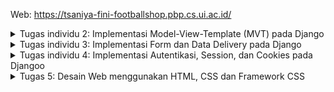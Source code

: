 Web: https://tsaniya-fini-footballshop.pbp.cs.ui.ac.id/

<details>
<summary>Tugas individu 2: Implementasi Model-View-Template (MVT) pada Django</summary>

**Menyiapkan Virtual Environment dan dependencies**
Pertama-tama saya membuat dan masuk ke direktori proyek `football-shop` melalui terminal. Di dalam direktori tersebut, saya membuat virtual enviroment dan langsung mengaktifkannya. Setelah virtual enviroment aktif, saya buat berkas `requirements.txt` yang berisi daftar semua dependencies yang diperlukan seperti django, dll. Terakhir saya menginstall semua dependencies tersebut.

**Membuat sebuah proyek django baru**

1.  Menjalankan perintah berikut untuk membuat proyek.

    ```bash
    django-admin startproject football_shop .
    ```

    Perintah ini akan menghasilkan struktur direktori dan berkas-berkas dasar yang dibutuhkan untuk proyek django

2.  Membuat file `.env` di dalam direktori root proyek

3.  Membuka file `.env` dan menambahkan konfigurasi berikut:
    ```python
    PRODUCTION=False
    ```

4.  Membuat juga file `.env.prod` di direktori yang sama untuk konfigurasi production:

    ```python
    DB_NAME=<nama database>
    DB_HOST=<host database>
    DB_PORT=<port database>
    DB_USER=<username database>
    DB_PASSWORD=<password database>
    SCHEMA=tugas_individu
    PRODUCTION=True
    ```

5.  Memodifikasi file `settings.py` untuk menggunakan environment variables. Menambahkan kode berikut di bagian atas file (setelah import Path):

    ```python
    import os
    from dotenv import load_dotenv
    # Load environment variables from .env file
    load_dotenv()
    ```
6.  Menambahkan kedua string berikut pada ALLOWED_HOSTS di settings.py untuk keperluan development:

    ```python
    ...
    ALLOWED_HOSTS = ["localhost", "127.0.0.1"]
    ...
    ```

7.  Menambahkan konfigurasi `PRODUCTION` tepat di atas code `DEBUG` di `settings.py.`

    ```python
    PRODUCTION = os.getenv('PRODUCTION', 'False').lower() == 'true'
    ```

8. Mengonfigurasi pengaturan basis data. Dengan menggunakan variabel `PRODUCTION` yang sudah dibuat, `settings.py` diatur menggunakan conditional. Jika `PRODUCTION` bernilai True, django akan terhubung ke basis data PostgreSQL menggunakan kredensial yang diambil dari variabel lingkungan di berkas .env.prod. Sebaliknya, jika PRODUCTION bernilai False, django akan menggunakan basis data SQLite yang lebih sederhana untuk keperluan pengembangan lokal. Ini memastikan bahwa konfigurasi sensitif untuk production tidak tercampur dengan pengaturan untuk pengembangan.

**Membuat aplikasi dengan nama `main` pada proyek tersebut.**
1.  Menjalankan perintah ini:

    ```bash
    python manage.py startapp main
    ```

3.  Selanjutnya, mendaftarkan aplikasi `main` ini ke dalam proyek. Membuka file `football_shop/settings.py`, ke bagian `INSTALLED_APPS`, dan menambahkan main di dalamnya.

    ```python
    # football_shop/settings.py

    INSTALLED_APPS = [
        'django.contrib.admin',
        'django.contrib.auth',
        'django.contrib.contenttypes',
        'django.contrib.sessions',
        'django.contrib.messages',
        'django.contrib.staticfiles',
        'main', # menambahkan ini
    ]
    ```

    INSTALLED_APPS yang ada pada berkas settings.py berguna agar proyek django bisa mengenali dan mengelola aplikasi main ke dalam proyek footbal shop.

**Membuat dan Mengisi Berkas `main.html`**
1.  Di dalam folder `main`, membuat direktori baru bernama `templates`.

2.  Di dalam folder `templates`, membuat berkas baru bernama `main.html`. Berkas ini yang akan menjadi kerangka dari page atau halaman

3.  Mengisi berkas `main.html` dengan kode berikut. Kode di dalam `{{ }}` adalah variabel yang dikirim dari `views.py`.

    ```html
    <h1>Football Shop</h1>

    <h4>App Name: </h4>
    <p>{{app_name}}</p> 
    <h4>Name: </h4>
    <p>{{nama}}</p> 
    <h4>Class: </h4>
    <p>{{class}}</p> 
    ```

**Membuat model pada aplikasi `main` dengan nama `Product` dan memiliki atribut wajib sebagai berikut.**
1.  Membuka file berkas `models.py` pada direktori aplikasi `main`.

2.  Menulis kode berikut untuk membuat class `Product` dengan atribut-atribut yang sudah ditentukan

    ```python
    # main/models.py
    from django.db import models

    class Product(models.Model):
        name = models.CharField(max_length=255)
        price = models.IntegerField()
        description = models.TextField()
        thumbnail = models.URLField()
        category = models.CharField(max_length=100)
        is_featured = models.BooleanField(default=False)
    ```

3.  Setelah model didefinisikan, saya menjalankan python manage.py makemigrations di terminal untuk membuat berkas migrasi, yaitu rencana perubahan database agar sesuai dengan model (belum diaplikasikan ke dalam basis data.). Lalu jalankan python manage.py migrate untuk mengeksekusi berkas migrasi tersebut sehingga perubahan benar-benar diterapkan ke basis data.

**Membuat sebuah fungsi pada views.py untuk dikembalikan ke dalam sebuah template HTML yang menampilkan nama aplikasi serta nama dan kelas.**
1.  Membuka berkas `views.py` yang terletak di dalam berkas aplikasi `main`

2.  Menulis kode berikut. Fungsi ini akan menyiapkan data (nama aplikasi, nama, dan kelas) dan mengirimkannya ke berkas HTML.

    ```python
    # main/views.py
    from django.shortcuts import render

    def show_main(request):
        context = {
            'app_name': 'My Football Shop', 
            'name': 'Tsaniya',   
            'class': 'PBP E'   
        }

        return render(request, "main.html", context)
    ```

    Fungsi view adalah menerima request, memprosesnya (misalnya mengambil data dari basis data atau menyiapkan data), dan kemudian mengembalikan sebuah response. Dalam kasus ini, fungsi `show_main` menyiapkan sebuah `dictionary` bernama `context` yang berisi data yang ingin ditampilkan (nama aplikasi, nama, dan kelas). Kemudian, fungsi `render` dipanggil untuk menggabungkan data dari `context` ini dengan sebuah template html (`main.html`) untuk menghasilkan halaman web yang sesuai.

**Membuat sebuah routing pada urls.py aplikasi main untuk memetakan fungsi yang telah dibuat pada views.py**

Untuk menghubungkan fungsi view dengan URL yang bisa diakses oleh pengguna, proses routing dibagi menjadi dua tahap. Pertama, buat berkas baru `urls.py` di dalam direktori aplikasi `main`. Berkas ini berfungsi untuk mendaftarkan semua URL yang spesifik untuk aplikasi `main`, di mana setiap path URL (misalnya, path kosong '') dipetakan ke fungsi view yang sesuai (seperti `show_main`). Kedua, agar URL aplikasi ini dikenali oleh proyek utama, berkas `urls.py` di tingkat proyek harus dimodifikasi. Dengan menggunakan fungsi include, path URL utama (path kosong '') diatur untuk mendelegasikan atau menyertakan semua pola URL yang telah didefinisikan di dalam berkas `main/urls.py.`

**Melakukan deployment ke PWS terhadap aplikasi yang sudah dibuat sehingga nantinya dapat diakses oleh teman-teman melalui Internet**
1.  Sebelum deployment, saya mengunggah proyek ke repositori github terlebih dahulu. Setelah itu, di PWS saya membuat proyek baru dengan nama footbalshop. Dari pembuatan proyek ini, saya mendapatkan Project Command dan Project Credentials yang penting untuk langkah selanjutnya dan harus disimpan terlebih dahulu. Langkah selanjutnya menyalin isi berkas `.env.prod` ke dalam Raw Editor di tab Environs proyek, serta memastikan variabel SCHEMA dan PRODUCTION sudah diatur dengan benar.

2.  Selanjutnya, di dalam berkas `settings.py` pada tingkat proyek harus diperbarui dengan menambahkan URL deployment PWS ke daftar `ALLOWED_HOST`
    ```bash
    ALLOWED_HOSTS = ["localhost", "127.0.0.1", "tsaniya-fini-footballshop.pbp.cs.ui.ac.id"]
    ```

    Perubahan ini kemudian disimpan dan diunggah lagi ke repositori github. Selanjutnya, menjalankan perintah yang terdapat pada informasi Project Command pada halaman PWS. Ketika melakukan push ke PWS, akan ada window yang meminta username dan password dari Project Credentials yang telah disimpan sebelumnya.

3.  Setelah proses push ke PWS selesai, status deployment dapat diverifikasi melalui page yang ada di PWS. Jika status proyek menunjukkan Running, artinya aplikasi telah berhasil di-deploy dan sudah dapat diakses melalui URL yang disediakan. Tombol `View Project` pada halaman tersebut bisa digunakan untuk langsung mengunjungi aplikasi yang sudah aktif.

-----

**Buatlah bagan yang berisi request client ke web aplikasi berbasis Django beserta responnya dan jelaskan pada bagan tersebut kaitan antara urls.py, views.py, models.py, dan berkas html.**

LINK: https://drive.google.com/file/d/1Vu4F-vF-Afi4ywNeeOV0ZoSXeKoUgRIV/view?usp=sharing

Client mengirimkan request ke sebuah URL. Django menerima request dan mencocokkan URL tersebut dengan urls.py di proyek. urls.py proyek mengarahkan request ke urls.py di aplikasi main. Jika urls.py main menemukan path yang cocok akan memanggil fungsi yang sesuai di views.py. Jika memerlukan data, views akan berinteraksi dengan models.py untuk mengambil data dari basis data. Setelah mendapatkan data, views.py akan memanggil berkas template html dan mengirim data ke dalam template. Template html yang sudah berisi data tersebut kemudian diubah menjadi response HTTP dan dikirim kembali ke Client untuk ditampilkan.

**Jelaskan peran `settings.py`\!** 

`settings.py` adalah berkas yang berfungsi sebagai pusat kendali dan konfigurasi utama untuk sebuah proyek django. Di dalam berkas ini, semua aplikasi yang aktif di dalam proyek didaftarkan, dan semua pengaturan penting didefinisikan. Hal ini mencakup konfigurasi koneksi ke basis data, pengaturan keamanan fundamental seperti SECRET_KEY, ALLOWED_HOST, dan DEBUG. Selain itu, settings.py juga bertanggung jawab untuk menentukan lokasi file statis (seperti HTML, CSS, dll.), mengatur alur pemrosesan request dan response melalui middleware, serta mengelola pengaturan lokalisasi seperti bahasa dan zona waktu. 

**Bagaimana cara kerja migrasi database di Django?**

Migrasi adalah cara Django untuk menyinkronkan perubahan pada `models.py` dengan skema database.
1.  `python manage.py makemigrations`: django akan membandingkan `models.py` saat ini dengan berkas migrasi terakhir. Lalu jika ada perubahan (misalnya menambah field baru), django akan membuat berkas migrasi baru di direktori migrations. Berkas ini berisi instruksi dalam bahasa python tentang cara menerapkan perubahan tersebut ke basis data.
2.  `python manage.py migrate`: django akan mengeksekusi semua berkas migrasi yang belum dieksekusi. Perintah ini membaca instruksi dari berkas migrasi dan menerjemahkannya menjadi perintah SQL (seperti untuk membuat tabel, mengubah struktur kolom, atau menghapus sesuatu) yang sesuai untuk dijalankan pada basis data.

**Mengapa framework Django dijadikan permulaan pembelajaran?** 

Framework java dijadikan permulaan pembelajaran karena memiliki banyak kelebihan seperti:
* Django memiliki dokumentasi resmi yang jelas dan banyak secara open-source. Komunitasnya yang besar juga berarti hampir setiap masalah yang mungkin dihadapi pemula sudah pernah ditanyakan dan dijawab di forum seperti Stack Overflow.
* Django memiliki sistem autentikasi pengguna, dan sudah termasuk dengan Clickjacking, Cross-Site Scripting (XSS), Cross-Site Request Forgery (CSRF), dan SQL injection protection. Fitur-fitur ini sudah tersedia, jadi kita tidak perlu untuk memasangnya secara manual.
* django mengadopsi pendekatan python "batteries included”, Django memiliki banyak fitur yang sudah siap pakai. Jadi programmer tidak perlu membuat programnya dari nol

**Apakah ada feedback untuk asisten dosen tutorial 1 yang telah kamu kerjakan sebelumnya?** 

Sampai saat ini belum ada feedback yang mau saya sampaikan
</details>

<details>
<summary>Tugas individu 3: Implementasi Form dan Data Delivery pada Django</summary>

**Jelaskan mengapa kita memerlukan data delivery dalam pengimplementasian sebuah platform?**
Kita memerlukan data delivery untuk memungkinkan aplikasi atau platform yang berbeda saling berkomunikasi dan berbagi data. Contoh implementasi: Saat kita mencari jersey di aplikasi, aplikasi mengirim request ke server. Server membalas dengan daftar produk yang relevan dalam format json. Aplikasi kemudian mengubah data json ini menjadi tampilan daftar produk yang kita lihat di layar. Jadi, data delivery penting untuk komunikasi, sinkronisasi, dan pertukaran informasi antara bagian-bagian sistem atau platform.

**Menurutmu, mana yang lebih baik antara XML dan JSON? Mengapa JSON lebih populer dibandingkan XML?**
Menurut saya yang jauh lebih baik adalah JSON karena sintaks JSON lebih padat, mudah dibaca, dan mudah ditulis. Sebaliknya, sintaks XML lebih panjang dan rinci. JSON menghasilkan ukuran file yang lebih kecil, sehingga transmisi datanya lebih cepat. XML, memiliki struktur yang lebih kompleks sehingga menghasilkan ukuran file yang memakan lebih banyak ruang. JSON lebih sederhana dan fleksibel dalam hal skema dokumentasi. JSON lebih aman daripada XML, karena XML memerlukan konfigurasi tambahan untuk mitigasi risiko keamanan.

**Jelaskan fungsi dari method is_valid() pada form Django dan mengapa kita membutuhkan method tersebut?**
is_valid() digunakan untuk memastikan semua data yang diisi sudah sesuai, contoh field harga harus angka. Is_valid() sangat dibutuhkan agar agar data yang masuk ke sistem terjamin aman dan sesuai format sebelum diproses (misalnya disimpan ke database).

**Mengapa kita membutuhkan csrf_token saat membuat form di Django? Apa yang dapat terjadi jika kita tidak menambahkan csrf_token pada form Django? Bagaimana hal tersebut dapat dimanfaatkan oleh penyerang?**
CSRF token dibutuhkan untuk mencegah serangan CSRF. Serangan CSRF sendiri adalah pengguna dibuat seolah-olah meminta request tertentu pada website dan kemudian web akan mengeksekusi permintaan tersebut. CSRF token merupakan token unik untuk memastikan request benar-benar berasal dari pengguna yang benar, bukan dari pengguna lain.

**Mengakses keempat URL di poin 2 menggunakan Postman, membuat screenshot dari hasil akses URL pada Postman, dan menambahkannya ke dalam README.md.**
https://drive.google.com/file/d/1hdtlWKq6skRXmHaZuIi3wFNU1UFCW8es/view?usp=sharing

-----
**Tambahkan 4 fungsi views baru untuk melihat objek yang sudah ditambahkan dalam format XML, JSON, XML by ID, dan JSON by ID.**

Pertama saya membuka `views.py` yang ada pada direktori main dan menambahkan import `HttpResponse` dan `Serializer` pada bagian atas. Lalu membuat fungsi baru dengan nama `show_xml` dan `show_json` yang keduanya berfungsi untuk mengambil seluruh data dari model `Product` menggunakan `Product.objects.all()`. Data query yang didapat kemudian diubah formatnya dengan fungsi `serializers.serialize()`, dengan format xml dan json. Hasil dari serialisasi kemudian di return sebagai sebuah `HttpResponse`, dengan content_type diatur ke application/xml atau application/json agar browser lain dapat menginterpretasikan data dengan benar.

Selain itu, saya juga membuat fungsi berdasarkan id, yaitu `show_xml_by_id` dan `show_json_by_id`, yang menerima parameter id dari url. Di dalam kedua fungsi ini, data diambil dengan `Product.objects.filter(pk=id)`. Untuk mengantisipasi kondisi ketika data dengan product_id tertentu tidak ditemukan dalam basis data, saya menambahkan `try...except`. Jika terjadi Product.DoesNotExist, maka fungsi akan mengembalikan HttpResponse dengan status 404 sebagai tanda data tidak ada.

**Membuat routing URL untuk masing-masing `views` yang telah ditambahkan pada poin 1.**

Membuka `urls.py` yang ada pada direktori `main` dan import fungsi yang sudah dibuat sebelumnya, seperti  `show_xml`, `show_json`, serta `show_xml_by_id` dan `show_json_by_id`. Setelah diimpor, saya menambahkan path baru ke dalam urlpatterns.
```python
...
path('xml/', show_xml, name='show_xml'),
path('json/', show_json, name='show_json'),
path('xml/<str:news_id>/', show_xml_by_id, name='show_xml_by_id'),
path('json/<str:news_id>/', show_json_by_id, name='show_json_by_id')
...
```
bagian <str:product_id> berfungsi untuk menangkap id dari URL dan meneruskannya sebagai parameter ke dalam fungsi view

**Membuat halaman yang menampilkan data objek model yang memiliki tombol "Add" yang akan redirect ke halaman `form`, serta tombol "Detail" pada setiap data objek model yang akan menampilkan halaman detail objek.**

Pada tahap ini, saya memodifikasi template `main.html` agar extends base.html dan menambahkan sebuah tombol yang mengarah ke halaman add product `{% url 'main:add_product' %}`. Di dalam template ini, saya membuat loop `{% for product in product_list %}` untuk menampilkan setiap item dari product_list. Masing-masing produk ditampilkan beserta informasi utamanya seperti nama, kategori, thumbnail, dan deskripsi singkat. Selain itu, saya menambahkan tombol "Detail" yang tautannya dibuat untuk setiap produk menggunakan product.id, yang akan mengarahkan pengguna ke halaman detail spesifik produk tersebut. Terdapat juga kondisi jika product_list kosong, di mana sebuah pesan akan ditampilkan untuk memberitahu bahwa belum ada produk yang tersedia

**Membuat halaman form untuk menambahkan objek model pada app sebelumnya.**

Untuk membuat halaman form, pertama membuat berkas `main.form.py`. Di dalamnya saya membuat class `ProductForm` yang mewarisi `ModelForm`, yang secara otomatis menghasilkan field-field form berdasarkan model `Product` yang telah ditentukan. Selanjutnya pada views.py saya membuat fungsi `add_product` yang bertujuan untuk menampilkan halaman dengan form kosong saat menerima request GET, dan akan memvalidasi serta menyimpan data yang dikirim saat menerima request POST menggunakan `form.is_valid()` dan `form.save()`, sebelum akhirnya kembali ke halaman utama. Tampilan dari form saya buat dalam template `add_product.html`, yang berisi tag <form> dengan method "POST" menyertakan {% csrf_token %} untuk keamanan, dan merender field form dengan {{ form.as_table }}. Terakhir, agar halaman form ini dapat diakses, saya menambahkan path('add-product/', ...) pada urls.py yang menghubungkan URL tersebut ke fungsi add_product.

**Membuat halaman yang menampilkan detail dari setiap data objek model.**

Untuk membuat halaman detail setiap produk, pertama saya membuat fungsi view baru bernama detail_product di views.py yang menerima parameter id. Fungsi ini menggunakan get_object_or_404 untuk mengambil satu objek Product berdasarkan id-nya, di mana jika objek tidak ditemukan akan otomatis menampilkan halaman 404. Objek yang berhasil diambil kemudian dikirimkan ke sebuah template baru, detail_product.html, yang dibuat untuk menampilkan semua atribut detail dari produk tersebut seperti nama produk dan deskripsi. Agar halaman ini dapat diakses, saya menambahkan sebuah path baru di urls.py dengan pola 'product/<str:id>/', yang berfungsi menangkap id dari URL dan menghubungkannya ke fungsi detail_product.
</details>

<details>
<summary>Tugas individu 4: Implementasi Autentikasi, Session, dan Cookies pada Djangoo</summary>

**Apa itu Django `AuthenticationForm`? Jelaskan juga kelebihan dan kekurangannya.**

Django AuthenticationForm adalah sebuah form class atau formulir bawaan django yang khusus dirancang untuk menangani proses autentikasi pengguna seperti login. Tugas utamanya adalah memverifikasi kredensial yang dimasukkan pengguna (biasanya username dan password) terhadap database pengguna yang terdaftar.

Dalam arsitektur MVT django, form ini berperan sebagai perantara antara Template (tampilan login) dan Model (User model). AuthenticationForm menangani validasi, menampilkan error, dan jika kredensial valid, form ini memberikan Anda objek User yang dapat log in ke dalam sistem.

Kelebihan: mempercepat waktu development dan mudah digunakan karena tidak perlu membuat form dari awal. Memiliki keamanan yang bagus (Sudah support CSRF protection). Terintegrasi penuh dengan sistem auth django, mudah diintegrasikan dengan fitur-fitur otentikasi django lainnya. Bisa dikustomisasi (mengubah field atau menyesuaikan validasi).

Kekurangan: Walau bisa dikustomisasi mungkin kita butuh usaha yang lebih ekstra, secara default form dirancang untuk login menggunakan username dan password, jika ingin menggunakan email atau nomor telepon, butuh kustomisasi lebih lanjut. Tampilannya sederhana, jika ingin styling lebih lanjut bisa memakai CSS. 

**Apa perbedaan antara autentikasi dan otorisasi? Bagaiamana Django mengimplementasikan kedua konsep tersebut?**

Autentikasi adalah proses verifikasi identitas. Otorisasi adalah proses menentukan hak akses atau izin yang diiliki setelah identitas terverifikasi. Django mengimplementasikan autentikasi melalui sistem terintegrasi yang mencakup Model User untuk menyimpan kredensial (username dan password), AuthenticationForm untuk validasi login, views bawaan seperti `login()` untuk mengelola sesi, dan AuthenticationMiddleware yang secara otomatis melampirkan objek pengguna yang terautentikasi ke `request.user` di setiap request, memungkinkan pengecekan status login dengan mudah di seluruh aplikasi. Untuk otorisasi django mengaturnya dengan sistem Permissions yang memberikan izin dasar (tambah, ubah, hapus, lihat) untuk setiap model secara otomatis, Groups untuk mengelompokkan pengguna dan menetapkan izin secara kolektif, serta Decorators dan Mixins yang membatasi akses ke view berdasarkan status login atau izin spesifik pengguna, memastikan hanya pengguna yang berwenang yang dapat melakukan tindakan tertentu. 

**Apa saja kelebihan dan kekurangan session dan cookies dalam konteks menyimpan state di aplikasi web?**

Kelebihan session jauh lebih aman, data disimpan di server, bukan di browser. Jika ID dicuri, datanya tetap aman di server dan sulit ditembus. Karena data ada di server, penyimpanan data jauh lebih besar dan kompleks dibandingkan cookies. Pengguna tidak bisa melihat atau mengubah data session secara langsung karena semuanya ada di server. Kekurangan session adalah memakan memori di server ketika pengguna aktif. Jika ada banyak orang yang mengakses, akan menjadi masalah performa dan skalabilitas. Walau data di server, cara kerja session secara default tetap bergantung pada cookie untuk menyimpan session ID.

Kelebihan cookies terletak pada sifatnya yang client-side, dimana data sepenuhnya disimpan di browser pengguna sehingga tidak membebani memori server. Selain itu, implementasi cookies sederhana tanpa memerlukan logika server yang rumit, dan cookies dapat diatur untuk bertahan dalam waktu lama sehingga cocok untuk fitur "Ingat Saya". Namun, kekurangannya adalah keamanan yang rendah karena data rentan dicuri atau dimanipulasi, kapasitas penyimpanan yang terbatas, dan ketergantungan pada pengaturan browser yang memungkinkan pengguna memblokir atau menghapus cookies sehingga berpotensi menganggu fungsionalitas aplikasi.

**Apakah penggunaan cookies aman secara default dalam pengembangan web, atau apakah ada risiko potensial yang harus diwaspadai? Bagaimana Django menangani hal tersebut?**

Tidak, cookies secara default tidak aman dalam pengembangan web karena sifatnya yang terbuka, isinya berupa teks yang disimpan di browser dan dikirim otomatis ke server pada setiap request. Risiko utama yang muncul antara lain serangan Cross-Site Scripting (XSS) yang mencuri cookies sesi, Cross-Site Request Forgery (CSRF) yang memanfaatkan cookies login untuk melakukan aksi tanpa izin pengguna, serta Session Hijacking melalui packet sniffing pada jaringan tidak aman jika tanpa HTTPS.
Django mengatasi risiko ini melalui beberapa lapisan pertahanan. Framework ini secara otomatis menerapkan CSRF Middleware yang memerlukan token unik untuk setiap permintaan POST, template auto-escaping untuk mencegah XSS, serta pengaturan cookie atribut keamanan seperti HTTPONLY (memblokir akses JavaScript), SECURE (hanya mengizinkan HTTPS), dan SAMESITE (membatasi pengiriman cookie lintas situs).

------
**Mengimplementasikan fungsi registrasi, login, dan logout untuk memungkinkan pengguna mengakses aplikasi sebelumnya sesuai dengan status login/logoutnya.**

Proses untuk implementasi proses registrasi dan login memiliki langkah-langkah yang kurang lebih sama. Pertama saya membuat fungsi view di `views.py` untuk menangani request `GET` yang menampilkan formulir dan `POST` untuk memproses data yang dikirim. Saya menggunakan form bawaan django `UserCreationForm` untuk page registrasi dan `AuthenticationForm` untuk halaman login. Di dalam view, setelah data `POST` divalidasi dengan `form.is_valid()`, di registrasi akan memanggil `form.save()` untuk membuat user baru, sedangkan login menggunakan authenticate dan login untuk memverifikasi username dan password, serta membuat sesi pengguna. Setiap fungsi ini kemudian dihubungkan ke template HTML masing-masing, misal `register.html` dan `login.html`, lalu menambahkan path nya di `urls.py` agar dapat diakses melalui URL yang spesifik. 

Untuk log out, saya membuat fungsi `logout_user` di `views.py` yang mengimpor dan memanggil fungsi `logout(request)` bawaan django yang berfungsi untuk menghapus sesi pengguna yang sedang aktif. Setelah itu pengguna diarahkan kembali ke halaman login. Untuk mengaktifkan fungsi ini adalah dengan tombol atau tautan di halaman lain seperti `main.html` yang terhubung dengan path URL log out di `urls.py`.

Terakhir untuk merestriksi akses halaman Main dan Product Detail saya menggunakan decorator `@login_required(login_url='/login/')`. Decorator ini ditambahkan tepat di atas fungsi yang ingin di restriksi. Hasilnya, jika ada pengguna yang belum log in mencoba untuk mengakses halaman tersebut, mereka akan secara otomatis dialihkan ke halaman login terlebih dahulu, memastikan bahwa hanya pengguna terautentikasi yang dapat mengaksesnya.

**Membuat dua (2) akun pengguna dengan masing-masing tiga (3) dummy data menggunakan model yang telah dibuat sebelumnya untuk setiap akun di lokal.**

Pertama saya menjalankan `python manage.py runserver` di terminal, lalu membuka web di lokal. Saya membuka halaman registrasi dan membuat 2 akun baru. Saya log in menggunakan akun pertama, lalu menggunakan form "Add Product" untuk menambahkan tiga produk. Selanjutnya, saya log out, lalu log in dengan akun kedua, dan menambahkan tiga produk lagi.

**Menghubungkan model `Product` dengan `User`.**

Di models.py yang ada pada direktori main saya menambahkan `ForeignKey` ke `User`. `ForeignKey` membuat relasi satu-ke-banyak (satu user bisa mempunyai banyak `Product`). `on_delete=models.CASCADE` berarti jika seorang `User` dihapus, semua `Product` milik `User` juga akan ikut terhapus. Setelah itu saya melakukan Migrasi. Selanjutnya, pada `add_product` di `views.py` disesuaikan agar setiap produk baru terasosiasi dengan pengguna yang sedang log in, agar bisa terasosiasi saya menggunakan `form.save(commit=False)` untuk menunda penyimpanan, lalu mengisi field `user` dengan `request.user` sebelum akhirnya menyimpan objek ke database. pada `show_main`, query diubah dari `Product.objects.all()` menjadi `Product.objects.filter(user=request.user)` agar secara default hanya menampilkan produk milik pengguna yang sedang aktif. Terakhir, di template `main.html` ditambahkan tombol untuk memfilter produk dan pada template detail produk ditampilkan nama pembuatnya melalui `{{ product.user.username }}` untuk memverifikasi bahwa relasi antar model telah berhasil dibuat.

**Menampilkan detail informasi pengguna yang sedang logged in seperti username dan menerapkan cookies seperti `last_login` pada halaman utama aplikasi.**

Pada fungsi `login_user` di `views.py`, setelah pengguna berhasil diautentikasi, sebuah cookie `last_login` dibuat dan diatur dengan timestamp saat itu juga menggunakan `response.set_cookie('last_login', str(datetime.datetime.now()))` pada response (objek `HttpResponseRedirect`) sebelum dikirim ke pengguna. Selanjutnya, untuk menampilkan informasi, fungsi `show_main` akan mengambil nilai cookie tersebut dari objek `request` menggunakan `request.COOKIES.get('last_login', 'Never')` dan meneruskannya ke template `main.html`. Di dalam template, detail pengguna yang sedang log in seperti username nya user dan waktu login terakhir dari cookie `{{ last_login }}` ditampilkan. Terakhir, saat pengguna melakukan log out, fungsi `logout_user` tidak hanya menghapus sesi pengguna, tetapi juga menghapus cookie `last_login` dari browser dengan memanggil `response.delete_cookie('last_login')` sebelum mengarahkan pengguna kembali ke halaman login.

</details>

<details>
<summary>Tugas 5: Desain Web menggunakan HTML, CSS dan Framework CSS</summary>

### Jika terdapat beberapa CSS selector untuk suatu elemen HTML, jelaskan urutan prioritas pengambilan CSS selector tersebut!
1.  Inline Style
    
    Contoh: <h1 style="color: white;">Judul</h1>
    Style yang ditulis langsung pada atribut `style` pada elemen HTML. Ini adalah selector yang paling spesifik.

2.  ID Selector
    
    Contoh: #judul-utama { color: blue; }
    Menargetkan elemen berdasarkan id yang unik. Karena id harus unik dalam satu halaman, selector ini dianggap sangat spesifik.

3.  Class, Pseudo-class, dan Attribute Selector

    Contoh: 
    Class: .highlight { color: green; },
    Attribute: input[type="text"] { ... },
    Pseudo-class: a:hover { ... }

    Kelompok ini memiliki tingkat prioritas yang sama. 

4.  Element (Tag) Selector

    Contoh: h1, p, div

    Ini adalah selector yang paling tidak spesifik karena menargetkan semua elemen dengan tag HTML yang sama. Aturan ini akan diterapkan jika tidak ada aturan lain yang lebih spesifik .

5.  Universal Selector (* { ... }), combinator (+, >, ~), dan inheritance (pewarisan dari parent).
    Paling rendah prioritasnya.

### Mengapa responsive design menjadi konsep yang penting dalam pengembangan aplikasi web? Berikan contoh aplikasi yang sudah dan belum menerapkan responsive design, serta jelaskan mengapa!
Responsive design menjadi konsep yang penting karena bertujuan untuk menghasilkan tampilan web yang terlihat bagus dan mudah digunakan di seluruh jenis perangkat, mulai dari mobile, tablet, hingga dekstop. Tanpa responsive design, beberapa pengguna, misalnya pengguna mobile mungkin akan secara terpaksa untuk terus memperbesar (zoom) dan menggeser layar secara horizontal, yang akan membuat pengguna kesulitan. 

Kompas.com sudah menerapkan responsive design. Saat dibuka di desktop, situs ini menampilkan layout multi-kolom dengan menu navigasi yang lengkap dan beberapa sidebar. Namun, saat dibuka di mobile, tampilannya secara otomatis berubah menjadi 1-2 kolom, menu navigasi disembunyikan di dalam tombol hamburger, ukuran teks menjadi lebih besar dan mudah dibaca, dan gambar menyesuaikan lebar layar. Perubahan tata letak ini memastikan konten tetap nyaman dibaca dan dinavigasi tanpa perlu di zoom.

Salah satu web yang belum menerapkan responsive design adalah Space Jam yang dirilis tahun 1996. Web ini dibuat dengan lebar yang tetap untuk monitor komputer zaman dulu. Saat dibuka di mobile, yang muncul adalah versi miniatur dari seluruh halaman desktop. Teksnya menjadi sangat kecil sehingga tidak mungkin dibaca tanpa zoom. Pengguna harus memperbesar bagian tertentu, lalu menggeser layar ke kanan dan kiri untuk membaca satu kalimat, yang merupakan pengalaman pengguna yang sangat buruk. Ini menunjukkan bahwa situs tersebut tidak mampu beradaptasi dengan ukuran layar yang lebih kecil.

### Jelaskan perbedaan antara margin, border, dan padding, serta cara untuk mengimplementasikan ketiga hal tersebut!
1.  Margin: Merupakan ruang kosong yang berada di luar border. Properti ini digunakan untuk memberi jarak antar elemen HTML.
    ```html
    .elemen {
        /* menerapkan 15px margin ke semua sisi */
        margin: 15px;

        /* atas & bawah 10px, kanan & kiri 20px */
        margin: 10px 20px;

        /* spesifik per sisi */
        margin-top: 10px;
        margin-bottom: 20px;
    }
    ```

2.  Border: Adalah garis tepian yang membungkus padding dan konten. Kita bisa mengatur ketebalan, gaya (misalnya, solid atau putus-putus), dan warna dari garis ini.
    ```html
    .elemen {
        /* 2px tebalnya, solid, warna hitam */
        border: 2px solid black;

        /* zpesifik di satu sisi saja */
        border-bottom: 1px dotted #ccc;
    }
    ```

3.  Padding: Merupakan ruang kosong yang berada di dalam border, yaitu di sekitar konten (seperti teks atau gambar). Properti ini digunakan untuk memberi ruang atau space bagi konten di dalam elemennya.
    ```html
    .elemen {
        /* menerapkan 10px padding ke semua sisi */
        padding: 10px;

        /* atas & bawah 5px, kanan & kiri 15px */
        padding: 5px 15px;

        /* spesifik per sisi */
        padding-left: 20px;
    }
    ```

### Jelaskan konsep flex box dan grid layout beserta kegunaannya!
Flexbox digunakan untuk membuat tata letak secara satu dimensi, bisa kolom atau baris. Lebih cocok dipakai untuk mengatur alignment & distribusi ruang antar item di dalam sebuah container. Kegunaan: Sangat berguna untuk mengatur elemen-elemen di dalam komponen, seperti tombol-tombol di navigation bar.

Grid digunakan untuk membuat tata letak secara dua dimensi, yaitu baris dan kolom sekaligus. Ini memungkinkan untuk membuat struktur halaman yang kompleks. Kegunaannya adalah Cocok untuk mendefinisikan struktur utama sebuah web, seperti header, sidebar, konten utama, dan footer, bisa juga untuk membuat sebuah daftar atau galeri yang berisi beberapa foto atau card produk.

---------
### Menjelaskan Checklist

### Menambahkan Fitur Edit dan Delete pada Aplikasi
Untuk menambahkan fitur edit, langkah pertama adalah membuat fungsi edit_product di views.py. Fungsi ini menerima id objek, mengambil data yang sudah ada menggunakan get_object_or_404, dan menampilkannya kembali dalam sebuah formulir dengan memberikan argumen instance=product saat inisialisasi ProductForm. Ketika formulir yang sudah diubah dikirim melalui POST, form.save() akan memperbarui data yang ada di database. Selanjutnya, dibuat template edit_product.html untuk menampilkan formulir tersebut, dan sebuah path URL dinamis ('product/<uuid:id>/edit') didaftarkan di urls.py. Terakhir, tombol "Edit" ditambahkan di main.html yang hanya muncul jika pengguna yang sedang login adalah pemilik dari item tersebut.

Implementasi fitur delete lebih sederhana. Sebuah fungsi delete_product dibuat di views.py yang juga menerima id sebagai parameter. Fungsi ini akan mengambil objek yang sesuai, lalu langsung memanggil metode .delete() pada objek tersebut untuk menghapusnya dari basis data, dan kemudian mengarahkan pengguna kembali ke halaman utama. Sama seperti fitur Edit, sebuah path URL dinamis ('product/<uuid:id>/delete') ditambahkan di urls.py, dan tombol "Delete" juga ditambahkan di main.html yang hanya dapat diakses oleh pemilik sah item tersebut.

### Kustomisasi halaman login, register, tambah product, edit product, dan detail product semenarik mungkin.
Dalam melakukan kustomisasi desain saya mengimplementasikan Tailwind CSS sebagai framework utama. Pada login, register, dan form tambah produk saya membuat form card di tengah halaman menggunakan flexbox. Hal ini memungkinkan saya untuk menambah kelas-kelas tailwind secara spesisik pada setiap label dan input untuk mengatur lebar, padding, border, serta transisi efek. Saya juga memberikan styling untuk kondisi pesan error , seperti latar belakang merah.

Untuk Detail produk saya menyajikan seluruh informasi pada sebuah card <article> dengan latar belakang putih. Di halaman card ini kontennya saya bagi menjadi beberapa bagian seperti header, thumbnail, harga, deskripsi, dan informasi toko di bagian bawah. Setiap bagian diberikan padding p-6 sm:p-8. Informasi penting seperti nama produk dibuat  dengan ukuran teks yang besar, sementara harga diberikan warna berbeda untuk menarik perhatian.

### Kustomisasi halaman daftar product menjadi lebih menarik dan responsive
Jika tidak ada produk tersimpan, halaman akan menampilkan sebuah pesan, dengan ikon PNG dan ada pesan ajakan untuk menambah produk. Jika terdapat produk data akan ditampilkan dalam format grid dengan kelas seperti `grid-cols-1 sm:grid-cols-2 lg:grid-cols-3 xl:grid-cols-4`. Tata letak ini memastikan jumlah kolom kartu produk secara otomatis menyesuaikan lebar layar, mulai dari satu kolom di perangkat mobile hingga empat kolom di layar yang lebih besar. Desain untuk setiap produk individual dimuat dalam template terpisah card_product.html, yang kemudian dipanggil berulang kali menggunakan {% include %} untuk menjaga kode tetap rapi.

### Untuk setiap card product, buatlah dua buah button untuk mengedit dan menghapus product pada card tersebut!
Untuk menambah tombol edit dan delete pada setiap card produk, saya menambahkan sebuah bagian khusus di bawah konten utama card. Kedua tombol ini berada dalam blok kondisional `{% if user.is_authenticated and product.user == user %}`. Logika ini memastikan bahwa tombol hanya akan muncul jika pengguna yang sedang melihat halaman sudah login dan merupakan pemilik sah dari produk tersebut, sehingga mencegah pengguna lain mengubah atau menghapus item yang bukan miliknya. Secara teknis, tombol-tombol ini adalah tautan (< a >) yang masing-masing mengarah ke URL edit_product dan delete_product, dengan menyertakan product.id untuk menargetkan data yang benar.

### Buatlah navigation bar (navbar) untuk fitur-fitur pada aplikasi yang responsive terhadap perbedaan ukuran device, khususnya mobile dan desktop.
Struktur navbar terdiri dari dua bagian utama pertama untuk tampilan desktop dan satu lagi untuk mobile. Dengan memanfaatkan kelas dari tailwind seperti md:hidden (sembunyikan di layar medium ke atas) dan hidden md:flex (sembunyikan di layar kecil, tampilkan sebagai flex di layar medium ke atas), saya dapat menampilkan menu horizontal yang lengkap di layar besar dan menyembunyikannya di layar kecil. Sebaliknya, di layar kecil, yang ditampilkan hanyalah sebuah tombol hamburger. Fungsionalitas toggle untuk menu mobile ini diimplementasikan menggunakan beberapa baris JavaScript sederhana yang mendeteksi klik pada tombol hamburger untuk menampilkan atau menyembunyikan menu navigasi. Selain itu, navbar ini juga ada tautan seperti "Login/Register" atau "Logout" yang akan menyesuaikan berdasarkan status autentikasi pengguna menggunakan template tag {% if user.is_authenticated %}.

</details>